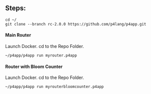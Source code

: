 ## Steps:
```
cd ~/
git clone --branch rc-2.0.0 https://github.com/p4lang/p4app.git
```
#### Main Router

Launch Docker.
cd to the Repo Folder.
```
~/p4app/p4app run myrouter.p4app
```

#### Router with Bloom Counter

Launch Docker.
cd to the Repo Folder.
```
~/p4app/p4app run myrouterbloomcounter.p4app
```